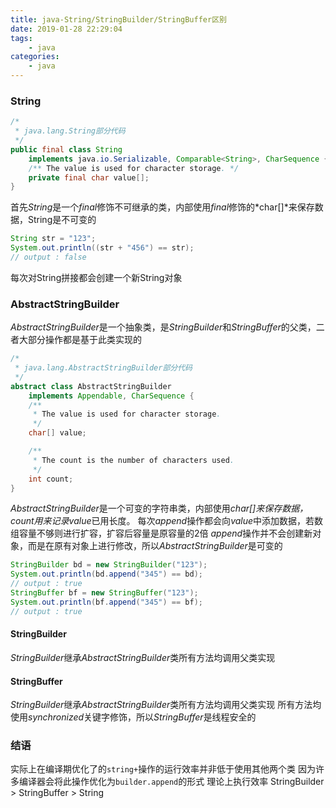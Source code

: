 ```yaml
---
title: java-String/StringBuilder/StringBuffer区别
date: 2019-01-28 22:29:04
tags:
	- java
categories:
	- java
---
```

### String
```java
/*
 * java.lang.String部分代码
 */
public final class String
    implements java.io.Serializable, Comparable<String>, CharSequence {
    /** The value is used for character storage. */
    private final char value[];
}
```
首先*String*是一个*final*修饰不可继承的类，内部使用*final*修饰的*char[]*来保存数据，String是不可变的
```java
String str = "123";
System.out.println((str + "456") == str);
// output : false
```
每次对String拼接都会创建一个新String对象

### AbstractStringBuilder
*AbstractStringBuilder*是一个抽象类，是*StringBuilder*和*StringBuffer*的父类，二者大部分操作都是基于此类实现的
```java
/*
 * java.lang.AbstractStringBuilder部分代码
 */
abstract class AbstractStringBuilder 
	implements Appendable, CharSequence {
    /**
     * The value is used for character storage.
     */
    char[] value;

    /**
     * The count is the number of characters used.
     */
    int count;
}
```
*AbstractStringBuilder*是一个可变的字符串类，内部使用*char[]*来保存数据，*count*用来记录*value*已用长度。
每次*append*操作都会向*value*中添加数据，若数组容量不够则进行扩容，扩容后容量是原容量的2倍
*append*操作并不会创建新对象，而是在原有对象上进行修改，所以*AbstractStringBuilder*是可变的
```java
StringBuilder bd = new StringBuilder("123");
System.out.println(bd.append("345") == bd);
// output : true
StringBuffer bf = new StringBuffer("123");
System.out.println(bf.append("345") == bf);
// output : true
```

#### StringBuilder
*StringBuilder*继承*AbstractStringBuilder*类所有方法均调用父类实现

#### StringBuffer
*StringBuilder*继承*AbstractStringBuilder*类所有方法均调用父类实现
所有方法均使用*synchronized*关键字修饰，所以*StringBuffer*是线程安全的

### 结语
实际上在编译期优化了的`string+`操作的运行效率并非低于使用其他两个类
因为许多编译器会将此操作优化为`builder.append`的形式
理论上执行效率 StringBuilder > StringBuffer > String



